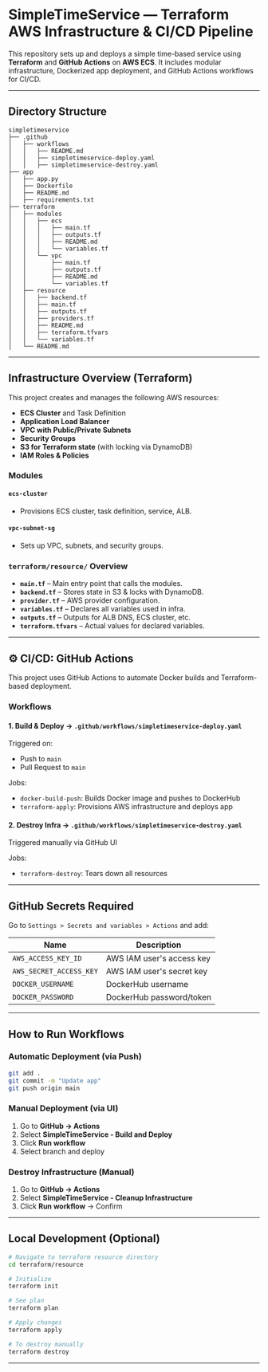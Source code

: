 #  SimpleTimeService — Terraform AWS Infrastructure & CI/CD Pipeline

This repository sets up and deploys a simple time-based service using **Terraform** and **GitHub Actions** on **AWS ECS**. It includes modular infrastructure, Dockerized app deployment, and GitHub Actions workflows for CI/CD.

---

##  Directory Structure

```
simpletimeservice
├── .github
│   ├── workflows
│   │   ├── README.md
│   │   ├── simpletimeservice-deploy.yaml
│   │   ├── simpletimeservice-destroy.yaml
├── app
│   ├── app.py
│   ├── Dockerfile
│   ├── README.md
│   ├── requirements.txt
├── terraform
│   ├── modules
│   │   ├── ecs
│   │   │   ├── main.tf
│   │   │   ├── outputs.tf
│   │   │   ├── README.md
│   │   │   └── variables.tf
│   │   └── vpc
│   │       ├── main.tf
│   │       ├── outputs.tf
│   │       ├── README.md
│   │       └── variables.tf
│   ├── resource
│   │   ├── backend.tf
│   │   ├── main.tf
│   │   ├── outputs.tf
│   │   ├── providers.tf
│   │   ├── README.md
│   │   ├── terraform.tfvars
│   │   └── variables.tf
│   └── README.md

```

---

##  Infrastructure Overview (Terraform)

This project creates and manages the following AWS resources:

-  **ECS Cluster** and Task Definition
-  **Application Load Balancer**
-  **VPC with Public/Private Subnets**
-  **Security Groups**
-  **S3 for Terraform state** (with locking via DynamoDB)
-  **IAM Roles & Policies**

###  Modules

#### `ecs-cluster`
- Provisions ECS cluster, task definition, service, ALB.

#### `vpc-subnet-sg`
- Sets up VPC, subnets, and security groups.

###  `terraform/resource/` Overview

- **`main.tf`** – Main entry point that calls the modules.
- **`backend.tf`** – Stores state in S3 & locks with DynamoDB.
- **`provider.tf`** – AWS provider configuration.
- **`variables.tf`** – Declares all variables used in infra.
- **`outputs.tf`** – Outputs for ALB DNS, ECS cluster, etc.
- **`terraform.tfvars`** – Actual values for declared variables.

---

## ⚙️ CI/CD: GitHub Actions

This project uses GitHub Actions to automate Docker builds and Terraform-based deployment.

###  Workflows

#### 1. **Build & Deploy** → `.github/workflows/simpletimeservice-deploy.yaml`
Triggered on:
- Push to `main`
- Pull Request to `main`

Jobs:
-  `docker-build-push`: Builds Docker image and pushes to DockerHub
-  `terraform-apply`: Provisions AWS infrastructure and deploys app

#### 2. **Destroy Infra** → `.github/workflows/simpletimeservice-destroy.yaml`
Triggered manually via GitHub UI

Jobs:
-  `terraform-destroy`: Tears down all resources

---

##  GitHub Secrets Required

Go to `Settings > Secrets and variables > Actions` and add:

| Name                    | Description               |
| ----------------------- | ------------------------- |
| `AWS_ACCESS_KEY_ID`     | AWS IAM user's access key |
| `AWS_SECRET_ACCESS_KEY` | AWS IAM user's secret key |
| `DOCKER_USERNAME`       | DockerHub username        |
| `DOCKER_PASSWORD`       | DockerHub password/token  |

---

##  How to Run Workflows

###  Automatic Deployment (via Push)
```bash
git add .
git commit -m "Update app"
git push origin main
```

###  Manual Deployment (via UI)
1. Go to **GitHub → Actions**
2. Select **SimpleTimeService - Build and Deploy**
3. Click **Run workflow**
4. Select branch and deploy

###  Destroy Infrastructure (Manual)
1. Go to **GitHub → Actions**
2. Select **SimpleTimeService - Cleanup Infrastructure**
3. Click **Run workflow** → Confirm

---

##  Local Development (Optional)

```bash
# Navigate to terraform resource directory
cd terraform/resource

# Initialize
terraform init

# See plan
terraform plan

# Apply changes
terraform apply

# To destroy manually
terraform destroy
```
--------